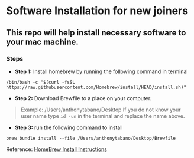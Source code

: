 # Software Installation for new joiners

## This repo will help install necessary software to your mac machine.

### Steps

* **Step 1:** Install homebrew by running the following command in terminal

```/bin/bash -c "$(curl -fsSL https://raw.githubusercontent.com/Homebrew/install/HEAD/install.sh)"```

* **Step 2:** Download Brewfile to a place on your computer. 

> Example: /Users/anthonytabano/Desktop If you do not know your user name type ```id -un``` in the terminal and replace the name above.

* **Step 3:** run the following command to install 

```brew bundle install --file /Users/anthonytabano/Desktop/Brewfile```

Reference: [HomeBrew Install Instructions](https://brew.sh/)
